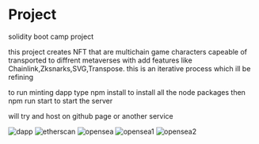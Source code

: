 # Project
solidity boot camp project

this project creates NFT that are multichain game characters capeable of transported to diffrent metaverses
with add features like Chainlink,Zksnarks,SVG,Transpose. this is an iterative process which ill be refining 


to run minting dapp type npm install to install all the node packages then npm run start to start the server

will try and host on github page or another service 

![dapp](https://user-images.githubusercontent.com/7167730/209411926-7caff290-63ed-4842-b51d-ff9ae1f4906f.png)
![etherscan](https://user-images.githubusercontent.com/7167730/209411938-b9bd0df9-633d-446c-a3a2-31431103ecf7.png)
![opensea](https://user-images.githubusercontent.com/7167730/209411950-f88d9fe6-616e-4d24-8dcd-decad87825c9.png)
![opensea1](https://user-images.githubusercontent.com/7167730/209411974-2efb53fe-6f53-4388-b6dc-f3325492c0f5.png)
![opensea2](https://user-images.githubusercontent.com/7167730/209411998-841e36df-aafe-440c-a2eb-2573ffd2baef.png)
